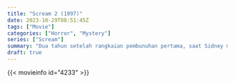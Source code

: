 ```yaml
---
title: "Scream 2 (1997)"
date: 2023-10-29T08:51:45Z
tags: ["Movie"]
categories: ["Horror", "Mystery"]
series: ["Scream"]
summary: "Dua tahun setelah rangkaian pembunuhan pertama, saat Sidney menyesuaikan diri dengan kehidupan kampus, seseorang yang mengenakan kostum Ghostface memulai serangkaian pembunuhan baru."
draft: true
---
```


<mux-player stream-type="on-demand"
src="https://kp3d-my.sharepoint.com/personal/ryoo_kp3d_onmicrosoft_com/_layouts/15/download.aspx?share=ET795m1zs4pDhnosht97Xn0B-EDW3haIPYEaOhbps5QLkQ" prefer-playback="mse" controls>

</mux-player>


{{< movieinfo id="4233" >}}

<script src="https://cdn.jsdelivr.net/npm/@mux/mux-player"></script>

 <script type="application/ld+json ">
{
"@context": "https://schema.org/",
"@type": "VideoObject",
"name": "Scream 2 (1997)",
"contentUrl": "https://stream.mux.com/F2YEJ02W3eo995PplVvxCVsyM4W9EcdujCT7PFdRLZfU.m3u8",
"thumbnailUrl": "https://www.themoviedb.org/t/p/original/83DLsYzmXvzMFMxOzbdw2ChuDH8.jpg?width=314&fit_mode=preserve&time=25",
"uploadDate": "2023-10-29T08:51:45Z",
}

</script>